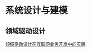 # 系统设计与建模

## 领域驱动设计

[领域驱动设计在互联网业务开发中的实践](https://tech.meituan.com/2017/12/22/ddd-in-practice.html)


